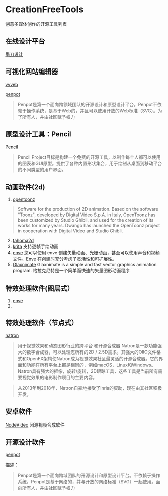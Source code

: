 # CreationFreeTools
创意多媒体创作的开源工具列表
## 在线设计平台
[墨刀设计](https://modao.cc/brand)
## 可视化网站编辑器
[vvveb](https://www.vvveb.com/vvvebjs/editor.html)

[penpot](https://penpot.app/)<br>
> Penpot是第一个面向跨领域团队的开源设计和原型设计平台。Penpot不依赖于操作系统，是基于Web的，并且可以使用开放的Web标准（SVG）。为了所有人，并由社区赋予权力
##  原型设计工具：Pencil
[Pencil](http://pencil.evolus.vn/)

> Pencil Project目标是构建一个免费的开源工具，以制作每个人都可以使用的图表和GUI原型。提供了各种内置形状集合，用于绘制从桌面到移动平台的不同类型的用户界面。

## 动画软件(2d)
1. [opentoonz](https://opentoonz.github.io/e/) 
> Software for the production of 2D animation.
Based on the software "Toonz", developed by Digital Video S.p.A. in Italy, OpenToonz has been customized by Studio Ghibli, and used for the creation of its works for many years. Dwango has launched the OpenToonz project in cooperation with Digital Video and Studio Ghibli.
2. [tahoma2d](https://tahoma2d.org/)
3. [krita](https://krita.org/) 支持逐帧手绘动画
4. [enve](https://maurycyliebner.github.io/") 您可以使用 enve 创建矢量动画、光栅动画，甚至可以使用声音和视频文件。Enve 在创建时充分考虑了灵活性和可扩展性。
5. [Glaxnimate](https://glaxnimate.mattbas.org/#) Glaxnimate is a simple and fast vector graphics animation program. 格拉克尼特是一个简单而快速的矢量图形动画程序

## 特效处理软件(图层式）
<ol>
  <li><a href="https://maurycyliebner.github.io/">enve</a></li>
  <li></li>
</ol>

## 特效处理软件（节点式）
[natron](https://natrongithub.github.io/)

> 用于视觉效果和动态图形行业的跨平台
和开源合成器
Natron是一款功能强大的数字合成器，可以处理您所有的2D / 2.5D需求。其强大的OIIO文件格式和OpenFX架构使Natron成为视觉效果社区最灵活的开源合成器。它的界面和功能在所有平台上都是相同的，例如macOS，Linux和Windows。Natron具有强大的抠像，旋转/旋转，2D跟踪工具，这些工具是当前所有需要视觉效果的电影制作项目的主要内容。

> 从2013年到2018年，Natron自豪地接受了Inria的资助，现在由其社区积极开发。
## 安卓软件
[NodeVideo](https://www.nodevideo.cn/) 闭源视频合成软件

## 开源设计软件
[penpot](https://penpot.app/)

描述：
> Penpot是第一个面向跨域团队的开源设计和原型设计平台。不依赖于操作系统，Penpot是基于网络的，并与开放的网络标准（SVG）一起使用。面向所有人，并由社区赋予权力
